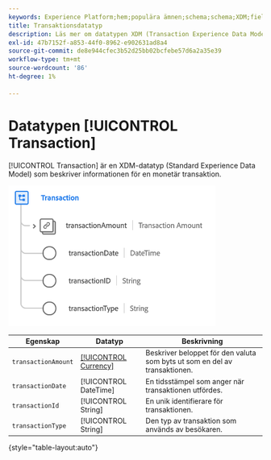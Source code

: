 ```yaml
---
keywords: Experience Platform;hem;populära ämnen;schema;schema;XDM;fields;schemas;scheman;transaktion;datatyp;datatyp;datatyp;data type;
title: Transaktionsdatatyp
description: Läs mer om datatypen XDM (Transaction Experience Data Model).
exl-id: 47b7152f-a853-44f0-8962-e902631ad8a4
source-git-commit: de8e944cfec3b52d25bb02bcfebe57d6a2a35e39
workflow-type: tm+mt
source-wordcount: '86'
ht-degree: 1%

---
```


# Datatypen [!UICONTROL Transaction]

[!UICONTROL Transaction] är en XDM-datatyp (Standard Experience Data Model) som beskriver informationen för en monetär transaktion.

![Transaktionsstruktur](../images/data-types/transaction.png)

| Egenskap | Datatyp | Beskrivning |
| --- | --- | --- |
| `transactionAmount` | [[!UICONTROL Currency]](./currency.md) | Beskriver beloppet för den valuta som byts ut som en del av transaktionen. |
| `transactionDate` | [!UICONTROL DateTime] | En tidsstämpel som anger när transaktionen utfördes. |
| `transactionId` | [!UICONTROL String] | En unik identifierare för transaktionen. |
| `transactionType` | [!UICONTROL String] | Den typ av transaktion som används av besökaren. |

{style="table-layout:auto"}
